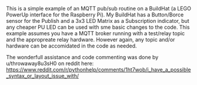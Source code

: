 This is a simple example of an MQTT pub/sub routine on a BuildHat (a LEGO PowerUp interface for the Raspberry Pi).
My BuildHat has a Button/Borce sensor for the Publish and a 3x3 LED Matrix as a Subscription indicator, but any cheaper PU LED can be used with sme basic changes to the code.
This example assumes you have a MQTT broker running with a test/relay topic and the appropreate relay hardware.  However again, any topic and/or hardware can be accomidated in the code as needed.

The wonderfull assistance and code commenting was done by u/throwaway8u3sH0 on reddit here: https://www.reddit.com/r/pythonhelp/comments/1ht7wob/i_have_a_possible_syntax_or_layout_issue_with/
